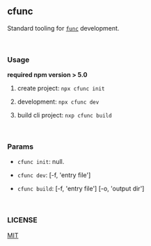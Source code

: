 ## cfunc

Standard tooling for [`func`](https://github.com/wittbulter/func) development.

<br/>

### Usage

  **required npm version > 5.0**
  
  1. create project: `npx cfunc init`
  
  2. development: `npx cfunc dev`
  
  3. build cli project: `nxp cfunc build`
  
<br/>

### Params

  - `cfunc init`: null.
  
  - `cfunc dev`: [-f, 'entry file']
  
  - `cfunc build`: [-f, 'entry file'] [-o, 'output dir']

<br/>

### LICENSE
[MIT](./LICENSE)
